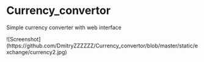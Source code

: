 # Currency_convertor
 Simple currency converter with web interface
<p>![Screenshot](https://github.com/DmitryZZZZZZ/Currency_convertor/blob/master/static/exchange/currency2.jpg)</p>

